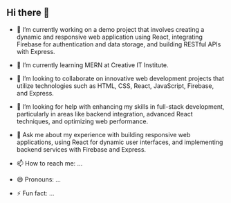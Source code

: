 ## Hi there 👋



- 🔭 I’m currently working on a demo project that involves creating a dynamic and responsive web application using React, integrating Firebase for authentication and data storage, and building RESTful APIs with Express.
  
- 🌱 I’m currently learning MERN at Creative IT Institute.
  
- 👯 I’m looking to collaborate on innovative web development projects that utilize technologies such as HTML, CSS, React, JavaScript, Firebase, and Express.
  
- 🤔 I’m looking for help with enhancing my skills in full-stack development, particularly in areas like backend integration, advanced React techniques, and optimizing web performance.
  
- 💬 Ask me about my experience with building responsive web applications, using React for dynamic user interfaces, and implementing backend services with Firebase and Express.
- 📫 How to reach me: ...
- 😄 Pronouns: ...
- ⚡ Fun fact: ...
